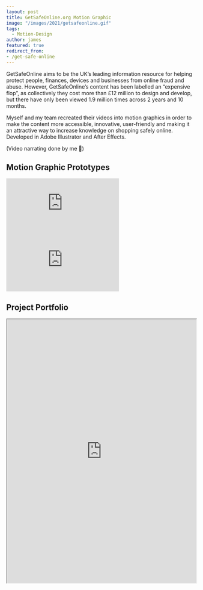 ```yaml
---
layout: post
title: GetSafeOnline.org Motion Graphic
image: "/images/2021/getsafeonline.gif"
tags:
  - Motion-Design
author: james
featured: true
redirect_from:
- /get-safe-online
---
```

GetSafeOnline aims to be the UK’s leading information resource for helping protect people, finances, devices and businesses from online fraud and abuse. However, GetSafeOnline’s content has been labelled an “expensive flop”, as collectively they cost more than £12 million to design and develop, but there have only been viewed 1.9 million times across 2 years and 10 months.

Myself and my team recreated their videos into motion graphics in order to make the content more accessible, innovative, user-friendly and making it an attractive way to increase knowledge on shopping safely online. Developed in Adobe Illustrator and After Effects.

(Video narrating done by me 😬)

## Motion Graphic Prototypes

<div class='embed-container'><iframe src='https://www.youtube.com/embed/NG_lLFoceBQ?autoplay=0&loop=1' frameborder='0' allowfullscreen></iframe></div>

<div class='embed-container'><iframe src='https://www.youtube.com/embed/zAKLM2uOVB0?autoplay=0&loop=1' frameborder='0' allowfullscreen></iframe></div>



## Project Portfolio

<iframe src="https://drive.google.com/file/d/1-2_eNzvcfURHuDNI03cKCP99Vf-XY_AW/preview" width="100%" height="700"></iframe>
